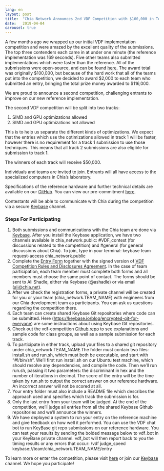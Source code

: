 ```yaml
---
lang: en
layout: post
title:  "Chia Network Announces 2nd VDF Competition with $100,000 in Total Prize Money"
date:   2019-04-04
carousel: true
---
```


A few months ago we wrapped up our initial VDF implementation competition and were amazed by the excellent quality of the submissions. The top three contenders each came in at under one minute (the reference implementation was 169 seconds). Five other teams also submitted implementations which were faster than the reference. All of the submissions were open-source, and can be found [here](https://www.chia.net/2019/01/17/chia-vdf-competition-round-1-results-and-announcements.en.html). The award total was originally $100,000, but because of the hard work that all of the teams put into the competition, we decided to award $2,000 to each team who submitted an entry, bringing the total prize money awarded to $116,000.

We are proud to announce a second competition, challenging entrants to improve on our new reference implementation.

The second VDF competition will be split into two tracks:

1. SIMD and GPU optimizations allowed
2. SIMD and GPU optimizations not allowed

This is to help us separate the different kinds of optimizations. We expect that the entries which use the optimizations allowed in track 1 will be faster, however there is no requirement for a track 1 submission to use those techniques. This means that all track 2 submissions are also eligible for submission to track 1.

The winners of each track will receive $50,000.

Individuals and teams are invited to join. Entrants will all have access to the specialized computers in Chia’s laboratory.

Specifications of the reference hardware and further technical details are available on our [GitHub](https://github.com/Chia-Network/vdf-competition). You can view our pre-commitment [here](https://github.com/Chia-Network/vdf-competition/blob/master/tools/create_competition_discriminants.py).

Contestants will be able to communicate with Chia during the competition via a secure [Keybase](https://keybase.io/team/chia_network.public) channel.

### Steps For Participating

1. Both submissions and communications with the Chia team are done via [Keybase](https://keybase.io/team/chia_network.public). After you install the Keybase application, we have two channels available in chia_network.public: #VDF_contest (for discussions related to the competition) and #general (for general discussions about Chia). To join, type in your terminal: keybase team request-access chia_network.public
2. Complete the [Entry Form](https://github.com/Chia-Network/vdf-competition/blob/master/Application%20Form.pdf) together with the signed version of [VDF Competition Rules and Disclosures Agreement](https://github.com/Chia-Network/vdf-competition/blob/master/Rules%20and%20Disclosures.pdf). In the case of team participation, each team member must complete both forms and all members must choose the same point of contact. The forms should be sent to Ali Shadle, either via Keybase (@ashadle) or via email (ali@chia.net).
3. After we check the registration forms, a private channel will be created for you or your team (chia_network.TEAM_NAME) with engineers from our Chia development team as participants. You can ask us questions regarding the competition there.
4. Each team can create shared Keybase Git repositories where code can be submitted. Here (https://keybase.io/blog/encrypted-git-for-everyone) are some instructions about using Keybase Git repositories.
5. Check out the vdf-competition [Github repo](https://github.com/Chia-Network/vdf-competition) to see explanations and sample code for class groups, as well as a sample submission for each track.
6. To participate in either track, upload your files to a shared git repository under chia_network.TEAM_NAME.The folder must contain two files: install.sh and run.sh, which must both be executable, and start with “#!/bin/sh”. We’ll first run install.sh on our Ubuntu test machine, which should resolve any dependencies, and compile the code. Then we’ll run run.sh, passing it two parameters: the discriminant in hex and the number of iterations in decimal. The score of the entry will be the time taken by run.sh to output the correct answer on our reference hardware. An incorrect answer will not be scored at all.
7. Your entry folder must also include a README file which describes the approach used and specifies which track the submission is for.
8. Only the last entry from your team will be judged. At the end of the competition, we’ll judge all entries from all the shared Keybase Github repositories and we’ll announce the winners.
9. We have deployed a system to run your entry on the reference machine and give feedback on how well it performed. You can use the VDF chat bot to run KeyBase git repo submissions on our reference hardware. You can test your results by sending the bolded message below to vdf_bot in your KeyBase private channel. vdf_bot will then report back to you the timing results or any errors that occur: /vdf judge_speed keybase://team/chia_network.TEAM_NAME/entry


To learn more or enter the competition, please visit [here](https://www.chia.net/) or join our [Keybase](https://keybase.io/team/chia_network.public) channel. We hope you participate!
